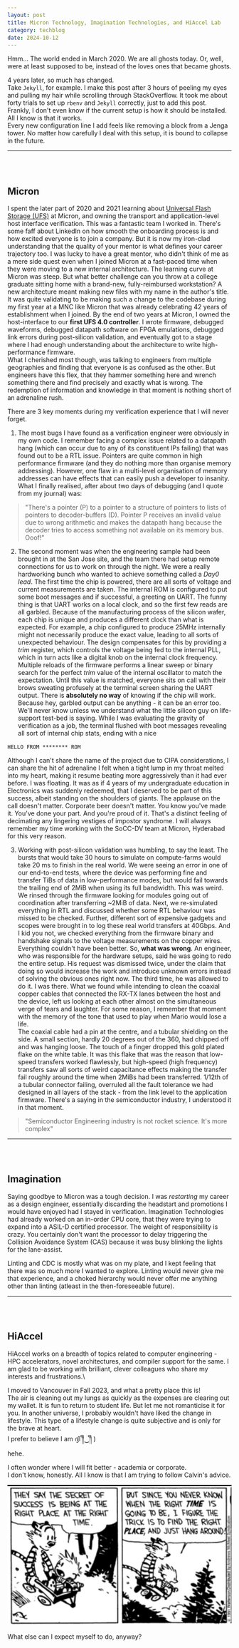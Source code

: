 ```yaml
---
layout: post
title: Micron Technology, Imagination Technologies, and HiAccel Lab
category: techblog
date: 2024-10-12
---
```


Hmm...
The world ended in March 2020.
We are all ghosts today.
Or, well, were at least supposed to be, instead of the loves ones that became ghosts.

4 years later, so much has changed.  
Take `Jekyll`, for example. I make this post after 3 hours of peeling my eyes and pulling my hair while scrolling through StackOverflow.
It took me about forty trials to set up `rbenv` and `Jekyll` correctly, just to add this post.  
Frankly, I don't even know if the current setup is how it should be installed. All I know is that it works.  
Every new configuration line I add feels like removing a block from a Jenga tower. No matter how carefully I deal with this setup, it is bound to collapse in the future.

---
<br>
<br>

## Micron
I spent the later part of 2020 and 2021 learning about [Universal Flash Storage (UFS)](https://en.wikipedia.org/wiki/Universal_Flash_Storage) at Micron, and owning the transport and application-level host interface verification. This was a fantastic team I worked in. There's some faff about LinkedIn on how smooth the onboarding process is and how excited everyone is to join a company. But it is now my iron-clad understanding that the quality of your mentor is what defines your career trajectory too. I was lucky to have a great mentor, who didn't think of me as a mere side quest even when I joined Micron at a fast-paced time when they were moving to a new internal architecture.
The learning curve at Micron was steep. But what better challenge can you throw at a college graduate sitting home with a brand-new, fully-reimbursed workstation?
A new architecture meant making new files with my name in the author's title. It was quite validating to be making such a change to the codebase during my first year at a MNC like Micron that was already celebrating 42 years of establishment when I joined.
By the end of two years at Micron, I owned the host-interface to our **first UFS 4.0 controller**. I wrote firmware, debugged waveforms, debugged datapath software on FPGA emulations, debugged link errors during post-silicon validation, and eventually got to a stage where I had enough understanding about the architecture to write high-performance firmware.  
What I cherished most though, was talking to engineers from multiple geographies and finding that everyone is as confused as the other. But engineers have this flex, that they hammer something here and wrench something there and find precisely and exactly what is wrong. The redemption of information and knowledge in that moment is nothing short of an adrenaline rush.

There are 3 key moments during my verification experience that I will never forget.
1. The most bugs I have found as a verification engineer were obviously in my own code. I remember facing a complex issue related to a datapath hang (which can occur due to any of its constituent IPs failing) that was found out to be a RTL issue. Pointers are quite common in high performance firmware (and they do nothing more than organise memory addressing). However, one flaw in a multi-level organisation of memory addresses can have effects that can easily push a developer to insanity. What I finally realised, after about two days of debugging (and I quote from my journal) was:
> "There's a pointer (P) to a pointer to a structure of pointers to lists of pointers to decoder-buffers (D). Pointer P receives an invalid value due to wrong arithmetic and makes the datapath hang because the decoder tries to access something not available on its memory bus. Ooof!"

2. The second moment was when the engineering sample had been brought in at the San Jose site, and the team there had setup remote connections for us to work on through the night. We were a really hardworking bunch who wanted to achieve something called a _Day0 lead_. The first time the chip is powered, there are all sorts of voltage and current measurements are taken. The internal ROM is configured to put some boot messages and if successful, a greeting on UART. The funny thing is that UART works on a local clock, and so the first few reads are all garbled. Because of the manufacturing process of the silicon wafer, each chip is unique and produces a different clock than what is expected. For example, a chip configured to produce 25MHz internally might not necessarily produce the exact value, leading to all sorts of unexpected behaviour. The design compensates for this by providing a _trim_ register, which controls the voltage being fed to the internal PLL, which in turn acts like a digital knob on the internal clock frequency. Multiple reloads of the firmware performs a linear sweep or binary search for the perfect _trim_ value of the internal oscillator to match the expectation. Until this value is matched, everyone sits on call with their brows sweating profusely at the terminal screen sharing the UART output. There is **absolutely no way** of knowing if the chip will work. Because hey, garbled output can be anything - it can be an error too. We'll never know unless we understand what the little silicon guy on life-support test-bed is saying.
While I was evaluating the gravity of verification as a job, the terminal flushed with boot messages revealing all sort of internal chip stats, ending with a nice  
```
HELLO FROM ******** ROM
```
Although I can't share the name of the project due to CIPA considerations, I can share the hit of adrenaline I felt when a tight lump in my throat melted into my heart, making it resume beating more aggressively than it had ever before. I was floating. It was as if 4 years of my undergraduate education in Electronics was suddenly redeemed, that I deserved to be part of this success, albeit standing on the shoulders of giants.
The applause on the call doesn't matter. Corporate beer doesn't matter. You know you've made it. You've done your part. And you're proud of it. That's a distinct feeling of decimating any lingering vestiges of impostor syndrome.
I will always remember my time working with the SoCC-DV team at Micron, Hyderabad for this very reason.

3. Working with post-silicon validation was humbling, to say the least. The bursts that would take 30 hours to simulate on compute-farms would take 20 ms to finish in the real world. We were seeing an error in one of our end-to-end tests, where the device was performing fine and transfer TiBs of data in low-performance modes, but would fail towards the trailing end of 2MiB when using its full bandwidth. This was weird. We rinsed through the firmware looking for modules going out of coordination after transferring ~2MiB of data. Next, we re-simulated everything in RTL and discussed whether some RTL behaviour was missed to be checked. Further, different sort of expensive gadgets and scopes were brought in to log these real world transfers at 40Gbps.
And I kid you not, we checked everything from the firmware binary and handshake signals to the voltage measurements on the copper wires. Everything couldn't have been better. So, **what was wrong**. An engineer, who was responsible for the hardware setups, said he was going to redo the entire setup. His request was dismissed twice, under the claim that doing so would increase the work and introduce unknown errors instead of solving the obvious ones right now. The third time, he was allowed to do it. I was there. What we found while intending to clean the coaxial copper cables that connected the RX-TX lanes between the host and the device, left us looking at each other almost on the simultaneous verge of tears and laughter. For some reason, I remember that moment with the memory of the tone that used to play when Mario would lose a life.  
The coaxial cable had a pin at the centre, and a tubular shielding on the side. A small section, hardly 20 degrees out of the 360, had chipped off and was hanging loose. The touch of a finger dropped this gold plated flake on the white table. It was this flake that was the reason that low-speed transfers worked flawlessly, but high-speed (high frequency) transfers saw all sorts of weird capacitance effects making the transfer fail roughly around the time when 2MiBs had been transferred. 1/12th of a tubular connector failing, overruled all the fault tolerance we had designed in all layers of the stack - from the link level to the application firmware.
There's a saying in the semiconductor industry, I understood it in that moment.  
>"Semiconductor Engineering industry is not rocket science. It's more complex"


---
<br>
<br>

## Imagination

Saying goodbye to Micron was a tough decision. I was _restarting_ my career as a design engineer, essentially discarding the headstart and promotions I would have enjoyed had I stayed in verification. Imagination Technologies had already worked on an in-order CPU core, that they were trying to expand into a ASIL-D certified processor. The weight of responsibility is crazy. You certainly don't want the processor to delay triggering the Collision Avoidance System (CAS) because it was busy blinking the lights for the lane-assist.

Linting and CDC is mostly what was on my plate, and I kept feeling that there was so much more I wanted to explore. Linting would never give me that experience, and a choked hierarchy would never offer me anything other than linting (atleast in the then-foreseeable future).

---
<br>
<br>

## HiAccel


HiAccel works on a breadth of topics related to computer engineering - HPC accelerators, novel architectures, and compiler support for the same. I am glad to be working with brilliant, clever colleagues who share my interests and frustrations.\

I moved to Vancouver in Fall 2023, and what a pretty place this is!  
The air is cleaning out my lungs as quickly as the expenses are clearing out my wallet. It is fun to return to student life. But let me not romanticise it for you. In another universe, I probably wouldn't have liked the change in lifestyle. This type of a lifestyle change is quite subjective and is only for the brave at heart.\
I prefer to believe I am ദ്ദി ༎ຶ‿༎ຶ )\
hehe.

I often wonder where I will fit better - academia or corporate.\
I don't know, honestly. All I know is that I am trying to follow Calvin's advice.

![CalvinHobbesRightPlaceRightTime](/assets/calvinhobbesrightplacetime.png)

What else can I expect myself to do, anyway?


